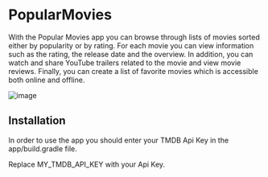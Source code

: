 # PopularMovies

With the Popular Movies app you can browse through lists of movies sorted either by popularity or by rating. For each movie you can view information such as the rating, the release date and the overview. In addition, you can watch and share YouTube trailers related to the movie and view movie reviews. Finally, you can create a list of favorite movies which is accessible both online and offline.

![image](https://drive.google.com/open?id=1WPHaLyW16si8l5EUBxhKDDnJYVUjFj1U "Main Activity")

## Installation

In order to use the app you should enter your TMDB Api Key in the app/build.gradle file.

Replace MY_TMDB_API_KEY with your Api Key.
